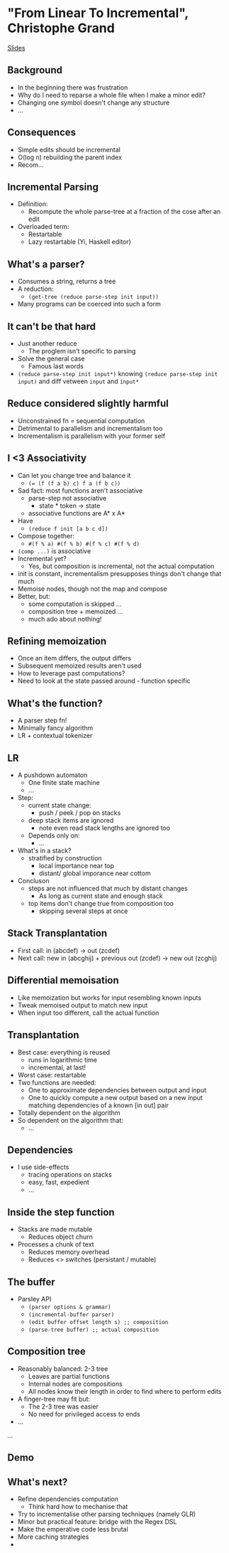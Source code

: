 # "From Linear To Incremental", Christophe Grand #
[Slides](../slides/christophe-grand-from-linear-to-incremental.pdf)

## Background ##
   * In the beginning there was frustration
   * Why do I need to reparse a whole file when I make a minor edit?
   * Changing one symbol doesn't change any structure
   * ...

## Consequences ##
   * Simple edits should be incremental
   * O(log n) rebuilding the parent index
   * Recom...

## Incremental Parsing ##
   * Definition:
      * Recompute the whole parse-tree at a fraction of the cose after an edit
   * Overloaded term:
      * Restartable
      * Lazy restartable (Yi, Haskell editor)

## What's a parser? ##
   * Consumes a string, returns a tree
   * A reduction:
      * `(get-tree (reduce parse-step init input))`
   * Many programs can be coerced into such a form

## It can't be that hard ##
   * Just another reduce
      * The proglem isn't specific to parsing
   * Solve the general case
      * Famous last words
   * `(reduce parse-step init input*)` knowing `(reduce parse-step init input)` and diff vetween `input` and `input*`

## Reduce considered slightly harmful ##
   * Unconstrained fn = sequential computation
   * Detrimental to parallelism and incrementalism too
   * Incrementalism is parallelism with your former self

## I <3 Associativity ##
   * Can let you change tree and balance it
      * `(= (f (f a b) c) f a (f b c))`
   * Sad fact: most functions aren't associative
      * parse-step not associative
         * state * token -> state
      * associative functions are A* x A*
   * Have
      * `(reduce f init [a b c d])`
   * Compose together:
      * `#(f % a) #(f % b) #(f % c) #(f % d)`
   * `(comp ...)` is associative
   * Incremental yet?
      * Yes, but composition is incremental, not the actual computation
   * init is constant, incrementalism presupposes things don't change that much
   * Memoise nodes, though not the map and compose
   * Better, but:
      * some computation is skipped ...
      * composition tree + memoized ...
      * much ado about nothing!

## Refining memoization ##
   * Once an item differs, the output differs
   * Subsequent memoized results aren't used
   * How to leverage past computations?
   * Need to look at the state passed around - function specific

## What's the function? ##
   * A parser step fn!
   * Minimally fancy algorithm
   * LR + contextual tokenizer

## LR ##
   * A pushdown automaton
      * One finite state machine 
      * ...
   * Step:
      * current state change:
         * push / peek / pop on stacks
      * deep stack items are ignored
         * note even read stack lengths are ignored too
      * Depends only on:
         * ...
   * What's in a stack?
      * stratified by construction
         * local importance near top
         * distant/ global imporance near cottom
   * Concluson
      * steps are not influenced that much by distant changes
         * As long as current state and enough stack
      * top items don't change true from composition too
         * skipping several steps at once

## Stack Transplantation ##
   * First call: in (abcdef)  -> out (zcdef)
   * Next call: new in (abcghij) + previous out (zcdef) -> new out (zcghij)

## Differential memoisation ##
   * Like memoization but works for input resembling known inputs
   * Tweak memoised output to match new input
   * When input too different, call the actual function

## Transplantation ##
   * Best case: everything is reused
      * runs in logarithmic time
      * incremental, at last!
   * Worst case: restartable
   * Two functions are needed:
      * One to approximate dependencies between output and input
      * One to quickly compute a new output based on a new input matching dependencies of a known [in out] pair
   * Totally dependent on the algorithm
   * So dependent on the algorithm that:
      * ...

## Dependencies ##
   * I use side-effects
      * tracing operations on stacks
      * easy, fast, expedient
      * ...

## Inside the step function ##
   * Stacks are made mutable
      * Reduces object churn
   * Processes a chunk of text
      * Reduces memory overhead
      * Reduces <<context>> switches (persistant / mutable)

## The buffer ##
   * Parsley API
      * `(parser options & grammar)`
      * `(incremental-buffer parser)`
      * `(edit buffer offset length s) ;; composition`
      * `(parse-tree buffer) ;; actual composition`

## Composition tree ##
   * Reasonably balanced: 2-3 tree
      * Leaves are partial functions
      * Internal nodes are compositions
      * All nodes know their length in order to find where to perform edits
   * A finger-tree may fit but:
      * The 2-3 tree was easier
      * No need for privileged access to ends
   * ...

...

## Demo ##

## What's next? ##
   * Refine dependencies computation
      * Think hard how to mechanise that
   * Try to incrementalise other parsing techniques (namely GLR)
   * Minor but practical feature: bridge with the Regex DSL
   * Make the emperative code less brutal
   * More caching strategies
   * 
